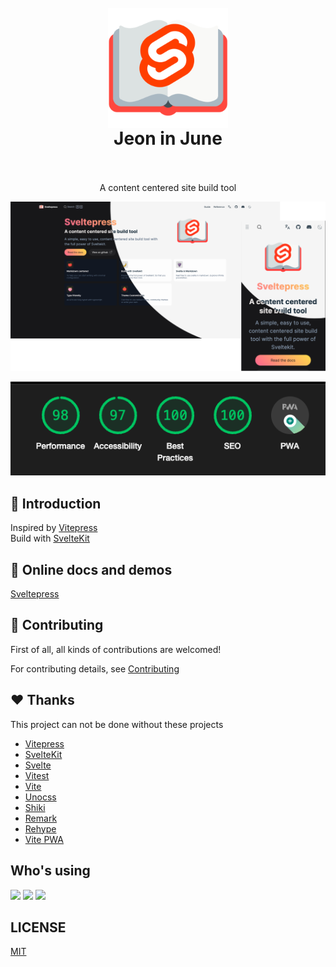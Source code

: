 <h1 align="center">
  <br>
 <img align="center" alt="Sveltepress" src="./packages/docs-site/static/android-chrome-192x192.png" />
  <br>
  Jeon in June
  <br>
  <br>
</h1>

<p align="center">
A content centered site build tool
</p>

<p align="center">
  <a href="https://sveltepress.site/" target="_blank" rel="noopener noreferrer" >
    <img src="./assets/site.png" alt="Sveltepress screenshots" width="600" height="auto">
  </a>
</p>

<p align="center">
  <a href="https://sveltepress.site/" target="_blank" rel="noopener noreferrer" >
    <img src="./asset/../assets/lighthouse.png" alt="Sveltepress lighthouse" width="600" height="auto">
  </a>
</p>

## :pizza: Introduction

Inspired by [Vitepress](https://vitepress.vuejs.org/)  
Build with [SvelteKit](https://kit.svelte.dev/) 

## :bookmark_tabs: Online docs and demos

[Sveltepress](https://sveltepress.site/)


## :pray: Contributing

First of all, all kinds of contributions are welcomed!

For contributing details, see [Contributing](./CONTRIBUTING.md)

## :heart: Thanks 

This project can not be done without these projects

* [Vitepress](https://vitepress.vuejs.org/)
* [SvelteKit](https://kit.svelte.dev/) 
* [Svelte](https://svelte.dev/)
* [Vitest](https://vitest.dev/)
* [Vite](https://vitejs.dev/)
* [Unocss](https://github.com/unocss/unocss)
* [Shiki](https://github.com/shikijs/shiki)
* [Remark](https://github.com/remarkjs/remark)
* [Rehype](https://github.com/rehypejs/rehype)
* [Vite PWA](https://github.com/vite-pwa/docs)

## Who's using

[<img src="https://avatars.githubusercontent.com/u/49562229?s=200&v=4" style="width:100px;" />](https://github.com/kryptokrona/kryptokrona-kotlin-sdk)
[<img src="https://svelte.casual-ui.site/logo@3x.png" style="width:100px;" />](https://svelte.casual-ui.site/)
[<img src="https://svelte-u.vercel.app/logo.png" style="width:100px;" />](https://svelte-u.vercel.app/)

## LICENSE

[MIT](./LICENSE)
